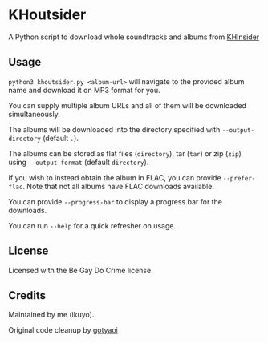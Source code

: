 # KHoutsider

A Python script to download whole soundtracks and albums from [KHInsider](https://downloads.khinsider.com/)

## Usage

`python3 khoutsider.py <album-url>` will navigate to the provided album name and download it on MP3 format for you.

You can supply multiple album URLs and all of them will be downloaded simultaneously.

The albums will be downloaded into the directory specified with `--output-directory` (default `.`).

The albums can be stored as flat files (`directory`), tar (`tar`) or zip (`zip`) using `--output-format` (default `directory`).

If you wish to instead obtain the album in FLAC, you can provide `--prefer-flac`. Note that not all albums have FLAC downloads available.

You can provide `--progress-bar` to display a progress bar for the downloads.

You can run `--help` for a quick refresher on usage.

## License

Licensed with the Be Gay Do Crime license.

## Credits

Maintained by me (ikuyo).

Original code cleanup by [gotyaoi](https://github.com/gotyaoi)
